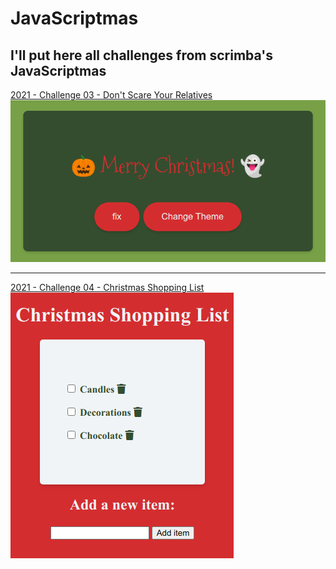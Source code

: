 # JavaScriptmas

## I'll put here all challenges from scrimba's JavaScriptmas

<a href="https://jcesarprog.github.io/JavaScriptmas/2021/03-dont-scare-your-relatives/index.html" target="_blank" rel="noopener">
2021 - Challenge 03 - Don't Scare Your Relatives
<img src="/2021/03-dont-scare-your-relatives/screenshot.png" alt="challenge 03 - Don't Scare Your Relatives">
</a>
<hr/>
<a href="https://jcesarprog.github.io/JavaScriptmas/2021/04-shopping-checklist/index.html" target="_blank" rel="noopener">
2021 - Challenge 04 - Christmas Shopping List
</a>
<a href="https://jcesarprog.github.io/JavaScriptmas/2021/04-shopping-checklist/index.html" target="_blank" rel="noopener">
<img src="/2021/04-shopping-checklist/screenshot.png" alt="challenge 03 - Don't Scare Your Relatives">
</a>
<!-- [2021 - Challenge 04 - Christmas Shopping List](https://jcesarprog.github.io/JavaScriptmas/2021/04-shopping-checklist/index.html)

![2021 - Challenge 04 - Christmas Shopping List]("/2021/04-shopping-checklist/screenshot.png") -->
<!-- <a href="https://jcesarprog.github.io/JavaScriptmas/2021/04-shopping-checklist/index.html" target="_blank" rel="noopener">
2021 - Challenge 04 - Christmas Shopping List
<img src="/2021/04-shopping-checklist/screenshot.png" alt="challenge 03 - Don't Scare Your Relatives">
</a> -->
